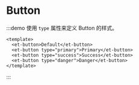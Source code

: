# Button

:::demo 使用 `type` 属性来定义 Button 的样式。



```vue
<template>
  <et-button>Default</et-button>
  <et-button type="primary">Primary</et-button>
  <et-button type="success">Success</et-button>
  <et-button type="danger">Danger</et-button>
</template>
```

:::
